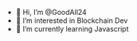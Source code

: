 - 👋 Hi, I’m @GoodAll24
- 👀 I’m interested in Blockchain Dev
- 🌱 I’m currently learning Javascript


<!---
GoodAll24/GoodAll24 is a ✨ special ✨ repository because its `README.md` (this file) appears on your GitHub profile.
You can click the Preview link to take a look at your changes.
--->

